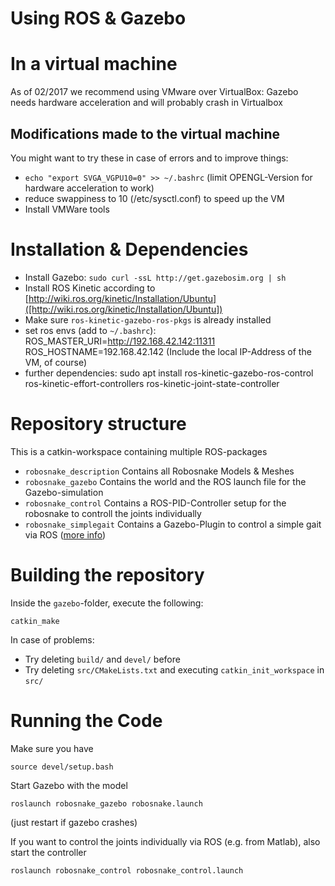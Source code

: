 # Using ROS & Gazebo


# In a virtual machine
As of 02/2017 we recommend using VMware over VirtualBox:
Gazebo needs hardware acceleration and will probably crash in Virtualbox

## Modifications made to the virtual machine
You might want to try these in case of errors and to improve things:
 * `echo "export SVGA_VGPU10=0" >> ~/.bashrc` (limit OPENGL-Version for hardware acceleration to work)
 * reduce swappiness to 10 (/etc/sysctl.conf) to speed up the VM
 * Install VMWare tools

# Installation & Dependencies
 * Install Gazebo: `sudo curl -ssL http://get.gazebosim.org | sh`
 * Install ROS Kinetic according to [http://wiki.ros.org/kinetic/Installation/Ubuntu]([http://wiki.ros.org/kinetic/Installation/Ubuntu])
 * Make sure `ros-kinetic-gazebo-ros-pkgs` is already installed
 * set ros envs (add to `~/.bashrc`):
		ROS_MASTER_URI=http://192.168.42.142:11311
		ROS_HOSTNAME=192.168.42.142
	(Include the local IP-Address of the VM, of course)
 * further dependencies:
		sudo apt install 
		ros-kinetic-gazebo-ros-control
		ros-kinetic-effort-controllers
		ros-kinetic-joint-state-controller


# Repository structure
This is a catkin-workspace containing multiple ROS-packages

 * `robosnake_description` Contains all Robosnake Models & Meshes
 * `robosnake_gazebo` Contains the world and the ROS launch file for the Gazebo-simulation
 * `robosnake_control` Contains a ROS-PID-Controller setup for the robosnake to controll the joints individually
 * `robosnake_simplegait` Contains a Gazebo-Plugin to control a simple gait via ROS ([more info](src/robosnake_simplegait))


# Building the repository

Inside the `gazebo`-folder, execute the following:
```
catkin_make
```
In case of problems:
 * Try deleting `build/` and `devel/` before
 * Try deleting `src/CMakeLists.txt` and executing `catkin_init_workspace` in `src/`


# Running the Code

Make sure you have
```
source devel/setup.bash
```

Start Gazebo with the model
```
roslaunch robosnake_gazebo robosnake.launch
```
(just restart if gazebo crashes)

If you want to control the joints individually via ROS (e.g. from Matlab), also start the controller
```
roslaunch robosnake_control robosnake_control.launch
```

